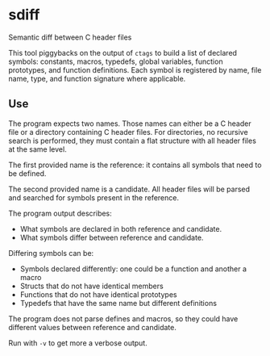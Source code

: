 # sdiff

Semantic diff between C header files

This tool piggybacks on the output of `ctags` to build a list of declared
symbols: constants, macros, typedefs, global variables, function
prototypes, and function definitions. Each symbol is registered by name,
file name, type, and function signature where applicable.

## Use

The program expects two names. Those names can either be a C header file
or a directory containing C header files. For directories, no recursive
search is performed, they must contain a flat structure with all header
files at the same level.

The first provided name is the reference: it contains all symbols that
need to be defined.

The second provided name is a candidate. All header files will be parsed
and searched for symbols present in the reference.

The program output describes:

- What symbols are declared in both reference and candidate.
- What symbols differ between reference and candidate.

Differing symbols can be:

- Symbols declared differently: one could be a function and another a macro
- Structs that do not have identical members
- Functions that do not have identical prototypes
- Typedefs that have the same name but different definitions

The program does not parse defines and macros, so they could have different
values between reference and candidate.

Run with `-v` to get more a verbose output.

